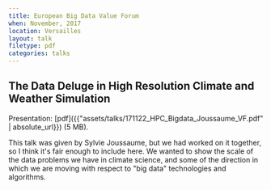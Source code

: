 ```yaml
---
title: European Big Data Value Forum
when: November, 2017
location: Versailles
layout: talk
filetype: pdf
categories: talks
---
```


The Data Deluge in High Resolution Climate and Weather Simulation
-----------------------------------------------------------------

Presentation: [pdf]({{"assets/talks/171122_HPC_Bigdata_Joussaume_VF.pdf" | absolute_url}}) (5 MB).

This talk was given by Sylvie Joussaume, but we had worked on it together, so I think it's fair enough to include here. We wanted to show the scale of the data problems we have in climate science, and some of the direction in which we are moving with respect to "big data" technologies and algorithms.
